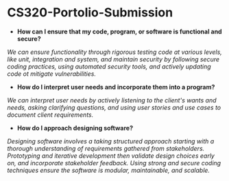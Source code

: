 # CS320-Portolio-Submission
- **How can I ensure that my code, program, or software is functional and secure?**

*We can ensure functionality through rigorous testing code at various levels, like unit, integration and system, and maintain security by following secure coding practices, using automated security tools, and actively updating code ot mitigate vulnerabilities.*

- **How do I interpret user needs and incorporate them into a program?**

*We can interpret user needs by actively listening to the client's wants and needs, asking clarifying questions, and using user stories and use cases to document client requirements.*

- **How do I approach designing software?**

*Designing software involves a taking structured approach starting with a thorough understanding of requirements gathered from stakeholders. Prototyping and iterative development then validate design choices early on, and incorporate stakeholder feedback. Using strong and secure coding techniques ensure the software is modular, maintainable, and scalable.*
